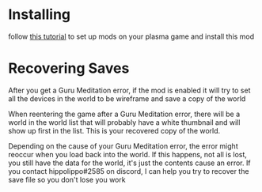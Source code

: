 # Installing
follow [this tutorial](https://github.com/Plasma-Modding/Modding-Wiki/wiki/Installing-Plasma-Mods/) to set up mods on your plasma game and install this mod

# Recovering Saves
After you get a Guru Meditation error, if the mod is enabled it will try to set all the devices in the world to be wireframe and save a copy of the world

When reentering the game after a Guru Meditation error, there will be a world in the world list that will probably have a white thumbnail and will show up first in the list. This is your recovered copy of the world.

Depending on the cause of your Guru Meditation error, the error might reoccur when you load back into the world. If this happens, not all is lost, you still have the data for the world, it's just the contents cause an error. If you contact hippolippo#2585 on discord, I can help you try to recover the save file so you don't lose you work
